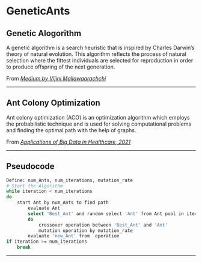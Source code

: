 # GeneticAnts
## Genetic Alogorithm
A genetic algorithm is a search heuristic that is inspired by Charles Darwin’s theory of natural evolution. This algorithm reflects the process of natural selection where the fittest individuals are selected for reproduction in order to produce offspring of the next generation.

From *[Medium by Vijini Mallawaarachchi](https://towardsdatascience.com/introduction-to-genetic-algorithms-including-example-code-e396e98d8bf3)*

---
## Ant Colony Optimization
Ant colony optimization (ACO) is an optimization algorithm which employs the probabilistic technique and is used for solving computational problems and finding the optimal path with the help of graphs.
    
From *[Applications of Big Data in Healthcare, 2021](https://www.sciencedirect.com/science/article/pii/B9780128202036000023)*

---
## Pseudocode
```bash
Define: num_Ants, num_iterations, mutation_rate
# Start the Algorithm
while iteration < num_iterations
do     
    start Ant by num_Ants to find path
        evaluate Ant
        select 'Best_Ant' and random select 'Ant' from Ant pool in iteration
        do 
            crossover operation between 'Best_Ant' and 'Ant' 
            mutation operation by mutation_rate
        evaluate 'new_Ant' from  operation
if iteration >= num_iterations
    break
```
---

